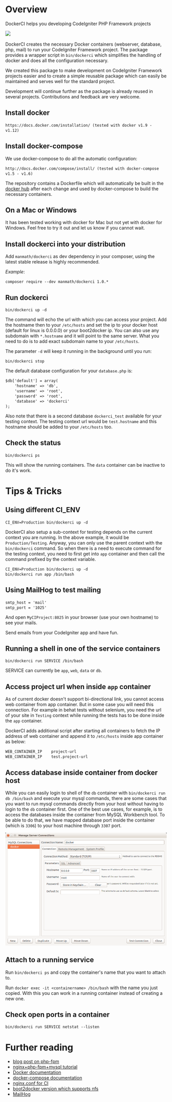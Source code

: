 # Overview

DockerCI helps you developing CodeIgniter PHP Framework projects

[![](https://images.microbadger.com/badges/image/sebobo/shel.dockerflow.svg)](https://microbadger.com/images/sebobo/shel.dockerflow "Get your own image badge on microbadger.com")

DockerCI creates the necessary Docker containers (webserver, database, php, mail)
to run your CodeIgniter Framework project. The package provides a wrapper script in `bin/dockerci`
which simplifies the handling of docker and does all the configuration necessary.

We created this package to make development on CodeIgniter Framework projects easier and
to create a simple reusable package which can easily be maintained and serves well for the standard project.

Development will continue further as the package is already reused in several projects.
Contributions and feedback are very welcome.

## Install docker

    https://docs.docker.com/installation/ (tested with docker v1.9 - v1.12)

## Install docker-compose

We use docker-compose to do all the automatic configuration:

    http://docs.docker.com/compose/install/ (tested with docker-compose v1.5 - v1.6)

The repository contains a Dockerfile which will automatically be built in the
[docker hub](https://registry.hub.docker.com/u/manmath/dockerci/) after each change
and used by docker-compose to build the necessary containers.

## On a Mac or Windows

It has been tested working with docker for Mac but not yet with docker for Windows.
Feel free to try it out and let us know if you cannot wait.

## Install dockerci into your distribution

Add `manmath/dockerci` as dev dependency in your composer, using the latest stable release is highly recommended.

*Example*:

```
composer require --dev manmath/dockerci 1.0.*
```

## Run dockerci

    bin/dockerci up -d

The command will echo the url with which you can access your project. Add the hostname then to your `/etc/hosts`
and set the ip to your docker host (default for linux is 0.0.0.0) or your boot2docker ip. You can also use any
subdomain with `*.hostname` and it will point to the same server. What you need to do is to add exact subdomain name
to your `/etc/hosts`.

The parameter `-d` will keep it running in the background until you run:

    bin/dockerci stop

The default database configuration for your `database.php` is:

    $db['default'] = array(
        'hostname' => 'db',
        'username' => 'root',
        'password' => 'root',
        'database' => 'dockerci'
    );

Also note that there is a second database `dockerci_test` available for your testing context. The testing context url
would be `test.hostname` and this hostname should be added to your `/etc/hosts` too.

## Check the status

    bin/dockerci ps

This will show the running containers. The `data` container can be inactive to do it's work.

# Tips & Tricks

## Using different CI_ENV

    CI_ENV=Production bin/dockerci up -d

DockerCI also setup a sub-context for testing depends on the current context you are running. In the above example,
it would be `Production/Testing`. Anyway, you can only use the parent context with the `bin/dockerci` command. So when
there is a need to execute command for the testing context, you need to first get into `app` container and then call the
command prefixed by the context variable.

    CI_ENV=Production bin/dockerci up -d
    bin/dockerci run app /bin/bash

## Using MailHog to test mailing

    smtp_host = 'mail'
    smtp_port = '1025'

And open `MyCIProject:8025` in your browser (use your own hostname) to see your mails.

Send emails from your CodeIgniter app and have fun.

## Running a shell in one of the service containers

    bin/dockerci run SERVICE /bin/bash

SERVICE can currently be `app`, `web`, `data` or `db`.

## Access project url when inside `app` container

As of current docker doesn't support bi-directional link, you cannot access web container from app container.
But in some case you will need this connection. For example in behat tests without selenium, you need the url of
your site in `Testing` context while running the tests has to be done inside the `app` container.

DockerCI adds additional script after starting all containers to fetch the IP address of web container and
append it to `/etc/hosts` inside app container as below:

```
WEB_CONTAINER_IP    project-url
WEB_CONTAINER_IP    test.project-url
```

## Access database inside container from docker host

While you can easily login to shell of the `db` container with `bin/dockerci run db /bin/bash`
and execute your mysql commands, there are some cases that you want to run mysql commands directly
from your host without having to login to the `db` container first. One of the best use cases,
for example, is to access the databases inside the container from MySQL Workbench tool.
To be able to do that, we have mapped database port inside the container (which is `3306`) to your
host machine through `3307` port.

![Screenshot of MySQL Workbench interface](/Docs/MySQL-Workbench.png "MySQL Workbench interface")

## Attach to a running service

Run `bin/dockerci ps` and copy the container's name that you want to attach to.

Run `docker exec -it <containername> /bin/bash` with the name you just copied.
With this you can work in a running container instead of creating a new one.

## Check open ports in a container

    bin/dockerci run SERVICE netstat --listen

# Further reading

* [blog post on php-fpm](http://mattiasgeniar.be/2014/04/09/a-better-way-to-run-php-fpm/)
* [nginx+php-fpm+mysql tutorial](http://www.lonelycoder.be/nginx-php-fpm-mysql-phpmyadmin-on-ubuntu-12-04/)
* [Docker documentation](http://docs.docker.com/reference/builder/)
* [docker-compose documentation](http://docs.docker.com/compose)
* [nginx.conf for CI](https://www.nginx.com/resources/wiki/start/topics/recipes/codeigniter/)
* [boot2docker version which supports nfs](https://vagrantcloud.com/yungsang/boxes/boot2docker)
* [MailHog](https://github.com/mailhog/MailHog/)
